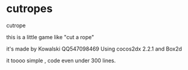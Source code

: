 cutropes
========

cutrope

this is a little game like "cut a rope"

it's made by Kowalski QQ547098469 Using cocos2dx 2.2.1 and Box2d 

it toooo simple , code even under 300 lines. 
